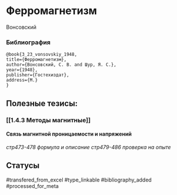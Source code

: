 # Ферромагнетизм

Вонсовский

### Библиография
```
@book{3_23_vonsovskiy_1948,
title={Ферромагнетизм},
author={Вонсовский, С. В. and Шур, Я. С.},
year={1948},
publisher={Гостехиздат},
address={М.}
}
```

## Полезные тезисы:
### [[1.4.3 Методы магнитные]]
#### Связь магнитной проницаемости и напряжений
_стр473-478 формула и описание_
_стр479-486 проверка на опыте_

## Статусы
#transfered_from_excel 
#type_linkable
#bibliography_added
#processed_for_meta

